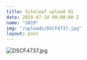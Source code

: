 ```yaml
---
title: Siteleaf upload 01
date: 2019-07-18 00:00:00 Z
name: "2019"
img: "/uploads/DSCF4737.jpg"
layout: post
---
```


![DSCF4737.jpg](/uploads/DSCF4737.jpg)
